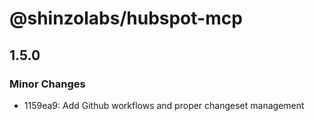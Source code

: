 # @shinzolabs/hubspot-mcp

## 1.5.0

### Minor Changes

- 1159ea9: Add Github workflows and proper changeset management
